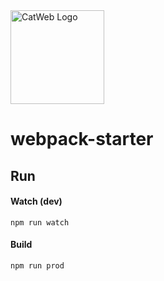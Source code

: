 <img align="center" width="150px" src="http://docs.mickaeldebalme.com/img/Logo-1.svg" alt="CatWeb Logo" />

# webpack-starter

## Run
#### Watch (dev)
```
npm run watch
```

#### Build 
```
npm run prod
```

